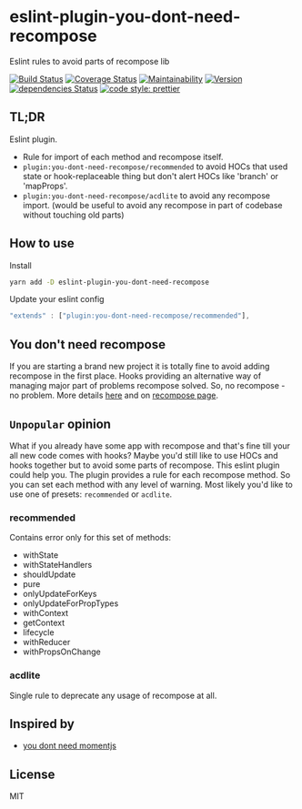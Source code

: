 # eslint-plugin-you-dont-need-recompose

Eslint rules to avoid parts of recompose lib

[![Build Status](https://travis-ci.org/icrosil/eslint-plugin-you-dont-need-recompose.svg?branch=master)](https://travis-ci.org/icrosil/eslint-plugin-you-dont-need-recompose)  [![Coverage Status](https://coveralls.io/repos/github/icrosil/eslint-plugin-you-dont-need-recompose/badge.svg?branch=master)](https://coveralls.io/github/icrosil/eslint-plugin-you-dont-need-recompose?branch=master)  [![Maintainability](https://api.codeclimate.com/v1/badges/6fe830dc12447fa3922b/maintainability)](https://codeclimate.com/github/icrosil/eslint-plugin-you-dont-need-recompose/maintainability)  [![Version](https://img.shields.io/npm/v/eslint-plugin-you-dont-need-recompose.svg)](https://www.npmjs.com/package/eslint-plugin-you-dont-need-recompose) [![dependencies Status](https://david-dm.org/icrosil/eslint-plugin-you-dont-need-recompose/status.svg)](https://david-dm.org/icrosil/eslint-plugin-you-dont-need-recompose) [![code style: prettier](https://img.shields.io/badge/code_style-prettier-ff69b4.svg?style=flat-square)](https://github.com/prettier/prettier)

## TL;DR

Eslint plugin.

- Rule for import of each method and recompose itself.
- `plugin:you-dont-need-recompose/recommended` to avoid HOCs that used state or hook-replaceable thing but don't alert HOCs like 'branch' or 'mapProps'.
- `plugin:you-dont-need-recompose/acdlite` to avoid any recompose import. (would be useful to avoid any recompose in part of codebase without touching old parts)

## How to use

Install

```sh
yarn add -D eslint-plugin-you-dont-need-recompose
```

Update your eslint config

```js
"extends" : ["plugin:you-dont-need-recompose/recommended"],
```

## You don't need recompose

If you are starting a brand new project it is totally fine to avoid adding recompose in the first place.
Hooks providing an alternative way of managing major part of problems recompose solved.
So, no recompose - no problem. More details [here](https://github.com/acdlite/recompose/issues/756#issuecomment-438674573) and on [recompose page](https://github.com/acdlite/recompose#a-note-from-the-author-acdlite-oct-25-2018).

## `Unpopular` opinion

What if you already have some app with recompose and that's fine till your all new code comes with hooks? Maybe you'd still like to use HOCs and hooks together but to avoid some parts of recompose.
This eslint plugin could help you.
The plugin provides a rule for each recompose method. So you can set each method with any level of warning.
Most likely you'd like to use one of presets: `recommended` or `acdlite`.

### recommended

Contains error only for this set of methods:

- withState
- withStateHandlers
- shouldUpdate
- pure
- onlyUpdateForKeys
- onlyUpdateForPropTypes
- withContext
- getContext
- lifecycle
- withReducer
- withPropsOnChange

### acdlite

Single rule to deprecate any usage of recompose at all.

## Inspired by

- [you dont need momentjs](https://github.com/you-dont-need/You-Dont-Need-Momentjs)

## License

MIT

